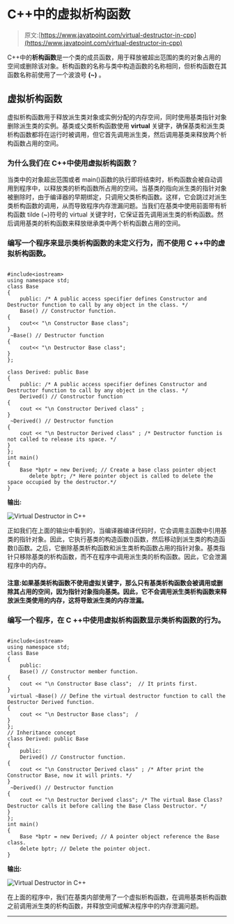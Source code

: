 # C++中的虚拟析构函数

> 原文:[https://www.javatpoint.com/virtual-destructor-in-cpp](https://www.javatpoint.com/virtual-destructor-in-cpp)

C++中的**析构函数**是一个类的成员函数，用于释放被超出范围的类的对象占用的空间或删除该对象。析构函数的名称与类中构造函数的名称相同，但析构函数在其函数名称前使用了一个波浪号 **(~)** 。

## 虚拟析构函数

虚拟析构函数用于释放派生类对象或实例分配的内存空间，同时使用基类指针对象删除派生类的实例。基类或父类析构函数使用 **virtual** 关键字，确保基类和派生类析构函数都将在运行时被调用，但它首先调用派生类，然后调用基类来释放两个析构函数占用的空间。

### 为什么我们在 C++中使用虚拟析构函数？

当类中的对象超出范围或者 main()函数的执行即将结束时，析构函数会被自动调用到程序中，以释放类的析构函数所占用的空间。当基类的指向派生类的指针对象被删除时，由于编译器的早期绑定，只调用父类析构函数。这样，它会跳过对派生类析构函数的调用，从而导致程序内存泄漏问题。当我们在基类中使用前面带有析构函数 tilde (~)符号的 virtual 关键字时，它保证首先调用派生类的析构函数。然后调用基类的析构函数来释放继承类中两个析构函数占用的空间。

### 编写一个程序来显示类析构函数的未定义行为，而不使用 C ++中的虚拟析构函数。

```

#include<iostream>
using namespace std;
class Base
{                            
	public: /* A public access specifier defines Constructor and Destructor function to call by any object in the class. */
	Base() // Constructor function.	
{
	cout<< "\n Constructor Base class";
}
 ~Base() // Destructor function 
{
	cout<< "\n Destructor Base class";
}
};

class Derived: public Base
{
	public: /* A public access specifier defines Constructor and Destructor function to call by any object in the class. */
	Derived() // Constructor function 
{
	cout << "\n Constructor Derived class" ;
}
 ~Derived() // Destructor function 
{
	cout << "\n Destructor Derived class" ; /* Destructor function is not called to release its space. */
}		
};
int main()
{
	Base *bptr = new Derived; // Create a base class pointer object 
       delete bptr; /* Here pointer object is called to delete the space occupied by the destructor.*/
}  

```

**输出:**

![Virtual Destructor in C++](../Images/b587b0b15e1021b3b5882869e32fab04.png)

正如我们在上面的输出中看到的，当编译器编译代码时，它会调用主函数中引用基类的指针对象。因此，它执行基类的构造函数()函数，然后移动到派生类的构造函数()函数。之后，它删除基类析构函数和派生类析构函数占用的指针对象。基类指针只移除基类的析构函数，而不在程序中调用派生类的析构函数。因此，它会泄漏程序中的内存。

#### 注意:如果基类析构函数不使用虚拟关键字，那么只有基类析构函数会被调用或删除其占用的空间，因为指针对象指向基类。因此，它不会调用派生类析构函数来释放派生类使用的内存，这将导致派生类的内存泄漏。

### 编写一个程序，在 C ++中使用虚拟析构函数显示类析构函数的行为。

```

#include<iostream>
using namespace std;
class Base
{
	public:
	Base() // Constructor member function.	
{
	cout << "\n Constructor Base class";  // It prints first.
}
 virtual ~Base() // Define the virtual destructor function to call the Destructor Derived function.
{
	cout << "\n Destructor Base class";  /
}
};
// Inheritance concept
class Derived: public Base 
{
	public:
	Derived() // Constructor function.
{
	cout << "\n Constructor Derived class" ; /* After print the Constructor Base, now it will prints. */
}
 ~Derived() // Destructor function 
{
	cout << "\n Destructor Derived class"; /* The virtual Base Class? Destructor calls it before calling the Base Class Destructor. */
}		
};
int main()
{
	Base *bptr = new Derived; // A pointer object reference the Base class.
	delete bptr; // Delete the pointer object.
}

```

**输出:**

![Virtual Destructor in C++](../Images/38f566b8a5e5ab3531395dce1dfdefd2.png)

在上面的程序中，我们在基类内部使用了一个虚拟析构函数，在调用基类析构函数之前调用派生类的析构函数，并释放空间或解决程序中的内存泄漏问题。

* * *